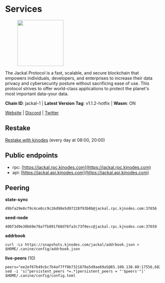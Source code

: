 # Services

<figure><img src="https://raw.githubusercontent.com/kj89/testnet_manuals/main/pingpub/logos/jackal.png" width="150" alt=""><figcaption></figcaption></figure>

The Jackal Protocol is a fast, scalable, and secure blockchain that empowers  individuals, developers, and enterprises to increase their data privacy and  cybersecurity posture without sacrificing ease of use. This protocol strives  to offer world-class applications to protect the planet's most important data–your data.

**Chain ID**: jackal-1 | **Latest Version Tag**: v1.1.2-hotfix | **Wasm**: ON

[Website](https://jackalprotocol.com) | [Discord](https://discord.com/invite/5GKym3p6rj) | [Twitter](https://twitter.com/Jackal_Protocol)

## Restake

[Restake with kjnodes](https://restake.app/jackal/jklvaloper1tr3wm3mdkz0tda6t7vavqnn7fe2g4un0f67xmt) (every day at 08:00, 20:00)
## Public endpoints

* rpc: [https://jackal.rpc.kjnodes.com](https://jackal.rpc.kjnodes.com)
* api: [https://jackal.api.kjnodes.com](https://jackal.api.kjnodes.com)

## Peering

**state-sync**

```
d9bfa29e0cf9c4ce0cc9c26d98e5d97228f93b0b@jackal.rpc.kjnodes.com:37656
```

**seed-node**

```
400f3d9e30b69e78a7fb891f60d76fa3c73f0ecc@jackal.rpc.kjnodes.com:37659
```

**addrbook**
```
curl -Ls https://snapshots.kjnodes.com/jackal/addrbook.json > $HOME/.canine/config/addrbook.json
```

**live-peers** (10)
```
peers="ee2ef67b49cbc7b4af7ff0b7321870a5d9ae69a5@65.108.138.80:17556,68205c025ec65bf4d4183691d19d15b0a72221ec@65.108.42.185:26656,83d66a37202785b09aee4e3ae1b50d2ddfbf860c@162.19.89.8:10856,d9bfa29e0cf9c4ce0cc9c26d98e5d97228f93b0b@65.109.88.38:37656,170397e75ca2b0f4e9f3b1bb5d0d23f9b10f01c7@46.4.53.94:30565,7574e0ab179fc6cc47ac89284f4641790218540e@18.163.165.245:26626,46d4495643f2579573a61e181a88de3b8f0acc4f@2.139.23.24:36656,dbbd1e102b9d0cde827cd272205fa3a2886a6b2c@5.9.147.22:21656,72f98b8ac9af924c77f52cdc26a78e7728d4e19d@24.158.14.212:26656,9bcaee1ad957fa75f60a6dd9d8870e53220794a9@104.37.187.214:60756"
sed -i 's|^persistent_peers *=.*|persistent_peers = "'$peers'"|' $HOME/.canine/config/config.toml
```
